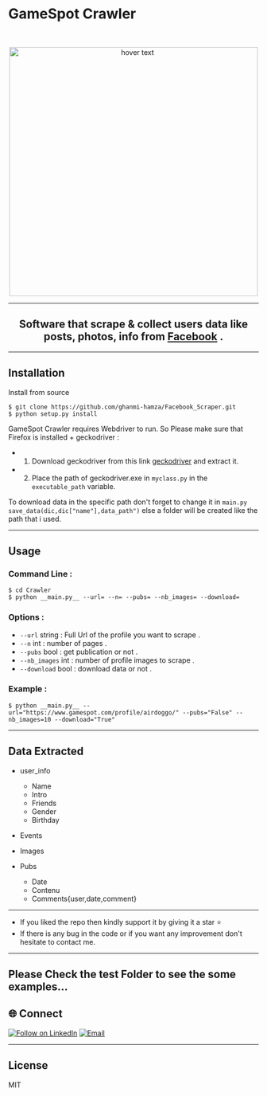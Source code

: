 # GameSpot Crawler
<br>
<p align="center">
  <img src="https://www.bestproxyreviews.com/wp-content/uploads/2020/05/Facebook-Scrapers.jpg" width="500" title="hover text">
</p>
<hr>
<h2 align="center">
  Software that <b>scrape & collect</b> users data like posts, photos, info from <a target="_blank", href="https://www.facebook.com/"> Facebook</a> .
</h2>
<hr>

## Installation
Install from source
```
$ git clone https://github.com/ghanmi-hamza/Facebook_Scraper.git
$ python setup.py install
```
GameSpot Crawler requires Webdriver to run. So Please make sure that Firefox is installed + geckodriver :
- 1) Download  geckodriver from this link [geckodriver](https://github.com/mozilla/geckodriver/releases) and extract it.
- 2) Place the path of geckodriver.exe in `myclass.py` in the `executable_path` variable.
  
To download data in the specific path don't forget to change it in `main.py` `save_data(dic,dic["name"],data_path")` else a folder will be created like the path that i used.

<hr>

## Usage

### Command Line : 

```
$ cd Crawler
$ python __main.py__ --url= --n= --pubs= --nb_images= --download=
```

### Options :
- ````--url```` <a>string</a> : Full Url of the profile you want to scrape .
- ````--n```` <a>int</a> : number of pages .
- ````--pubs```` <a>bool</a> : get publication or not .
- ````--nb_images```` <a>int</a> : number of profile images to scrape .
- ````--download```` <a>bool</a> : download data or not .

### Example : 

```
$ python __main.py__ --url="https://www.gamespot.com/profile/airdoggo/" --pubs="False" --nb_images=10 --download="True"
```
<hr>

## Data Extracted 
- user_info
  - Name
  - Intro
  - Friends
  - Gender
  - Birthday
- Events
  
- Images
- Pubs
  - Date
  - Contenu
  - Comments{user,date,comment}

<hr>

- If you liked the repo then kindly support it by giving it a star ⭐
- If there is any bug in the code or if you want any improvement don't hesitate to contact me.
<hr>

## Please Check the test Folder to see the some examples...


<h2 align="left">🌐 Connect</h2>
<p align="left">
  <a href="https://www.linkedin.com/in/hamza-ghanmi-b8a125183/"><img title="Follow on LinkedIn" src="https://img.shields.io/badge/LinkedIn-0077B5?style=for-the-badge&logo=linkedin&logoColor=white"/></a>
  <a href="mailto:hamza.ghanmi56@gmail.com"><img title="Email" src="https://img.shields.io/badge/Gmail-D14836?style=for-the-badge&logo=gmail&logoColor=white"/></a>


</p>
<hr>

License
----
MIT
